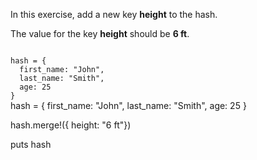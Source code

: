 In this exercise,
add a new key
**height** to the hash.

The value for the key
**height** should be
**6 ft**.

<codeblock language="ruby" type="exercise" testMode="fixedInput">
<code>
hash = {
  first_name: "John",
  last_name: "Smith",
  age: 25
}
</code>

<solution>
hash = {
  first_name: "John",
  last_name: "Smith",
  age: 25
}

hash.merge!({ height: "6 ft"})

puts hash
</solution>
</codeblock>
